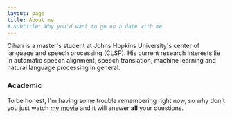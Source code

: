```yaml
---
layout: page
title: About me
# subtitle: Why you'd want to go on a date with me
---
```


Cihan is a master's student at Johns Hopkins University's center of language and speech processing (CLSP). His current research interests lie in automatic speech alignment, speech translation, machine learning and natural language processing in general.

### Academic

To be honest, I'm having some trouble remembering right now, so why don't you just watch [my movie](https://en.wikipedia.org/wiki/The_Princess_Bride_%28film%29) and it will answer **all** your questions.
